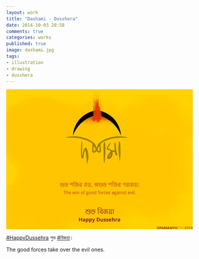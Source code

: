 ```yaml
---
layout: work
title: "Dashami - Dusshera"
date: 2014-10-03 20:58
comments: true
categories: works
published: true
image: dashami.jpg
tags:
- illustration
- drawing
- dusshera
---
```

<img src="/images/works/dashami.jpg" align="middle"/>

[#HappyDussehra](https://www.facebook.com/hashtag/happydussehra) শুভ [#বিজয়া](https://www.facebook.com/hashtag/%E0%A6%AC%E0%A6%BF%E0%A6%9C%E0%A7%9F%E0%A6%BE)।

The good forces take over the evil ones.